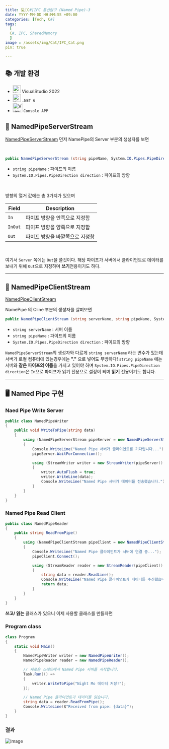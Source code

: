 ```yaml
---
title: 💻[C#]IPC 통신탐구 (Named Pipe)-3
date: YYYY-MM-DD HH:MM:SS +09:00
categories: [Tech, C#]
tags:
  [
  C#, IPC, SharedMemory
  ]
image : /assets/img/Cat/IPC_Cat.png
pin: true

---
```


## 📚 개발 환경

* <img src="https://cdn3.emoji.gg/emojis/8574_visual_studio.png" alt="View" width="25" height="25"> VisualStudio 2022
* <img src="https://cdn3.emoji.gg/emojis/3846-dotnet.png" alt="View" width="25" height="25"> `.NET 6`
*  <img src="https://cdn3.emoji.gg/emojis/1739_CMD.png" alt="View" width="30" height="30">  `Console APP` 


## 📑 NamedPipeServerStream

[NamedPipeServerStream](https://learn.microsoft.com/ko-kr/dotnet/api/system.io.pipes.namedpipeserverstream?view=net-6.0)
먼저 NamePipe의 Server 부분의 생성자를 보면

<br>

```csharp
public NamedPipeServerStream (string pipeName, System.IO.Pipes.PipeDirection direction);
```
* `string pipeName` : 파이프의 이름
* `System.IO.Pipes.PipeDirection direction` : 파이프의 방향

<br>

방향의 열거 값에는 총 3가지가 있으며

| Field   | Description                     |
| ------- | ------------------------------- |
| `In`    | 파이프 방향을 안쪽으로 지정함   |
| `InOut` | 파이프 방향을 양쪽으로 지정함   |
| `Out`   | 파이프 방향을 바깥쪽으로 지정함 |

<br>

여기서  `Server` 쪽에는 `Out`을 쓸것이다. 
해당 파이프가 서버에서 클라이언트로 데이터를 보내기 위해 `Out`으로 지정하며 **쓰기**전용이기도 하다.

---

## 📑 NamedPipeClientStream

[NamedPipeClientStream](https://learn.microsoft.com/ko-kr/dotnet/api/system.io.pipes.namedpipeclientstream?view=net-6.0)

NamePipe 의 Cline 부분의 생성자를 살펴보면

```csharp
public NamedPipeClientStream (string serverName, string pipeName, System.IO.Pipes.PipeDirection direction);
```

* `string serverName` : 서버 이름
* `string pipeName` : 파이프의 이름
* `System.IO.Pipes.PipeDirection direction` : 파이프의 방향

`NamedPipeServerStream`의 생성자와 다르게  `string serverName` 라는 변수가 있는데 서버가 로컬 컴퓨터에 있는경우에는 **"."** 으로 넣어도 무방하다!
`string pipeName` 에는 서버와 **같은 파이프의 이름**을 가지고 있어야 하며 `System.IO.Pipes.PipeDirection direction`은 `In`으로 파이프가 읽기 전용으로 설정이 되며 **읽기** 전용이기도 합니다.

---
## 🖥️ Named Pipe 구현

### Naed Pipe Write Server

```csharp
public class NamedPipeWriter
{
    public void WriteToPipe(string data)
    {
        using (NamedPipeServerStream pipeServer = new NamedPipeServerStream("Cat", PipeDirection.Out))
        {
            Console.WriteLine("Named Pipe 서버가 클라이언트를 기다립니다...");
            pipeServer.WaitForConnection();

            using (StreamWriter writer = new StreamWriter(pipeServer))
            {
                writer.AutoFlush = true;
                writer.WriteLine(data);
                Console.WriteLine("Named Pipe 서버가 데이터를 전송했습니다.");
            }
        }
    }
}
```


### Named Pipe Read Client

```csharp
public class NamedPipeReader
{
    public string ReadFromPipe()
    {
        using (NamedPipeClientStream pipeClient = new NamedPipeClientStream(".", "Cat", PipeDirection.In))
        {
            Console.WriteLine("Named Pipe 클라이언트가 서버에 연결 중...");
            pipeClient.Connect();

            using (StreamReader reader = new StreamReader(pipeClient))
            {
                string data = reader.ReadLine();
                Console.WriteLine("Named Pipe 클라이언트가 데이터를 수신했습니다.");
                return data;
            }
        }
    }
}
```

**쓰고/ 읽는** 클래스가 있으니 이제 사용할 클래스를 만들자면

### Program class
```csharp
class Program
{
    static void Main()
    {
        NamedPipeWriter writer = new NamedPipeWriter();
        NamedPipeReader reader = new NamedPipeReader();

        // 새로운 스레드에서 Named Pipe 서버를 시작합니다.
        Task.Run(() =>
        {
            writer.WriteToPipe("Night Mo 데이터 저장!");
        });

        // Named Pipe 클라이언트가 데이터를 읽습니다.
        string data = reader.ReadFromPipe();
        Console.WriteLine($"Received from pipe: {data}");
    }
}
```

### 결과

![image](https://github.com/Gubeommo/TIL/assets/86589565/1453bc91-cbec-4ead-9c84-03477a488bf5)

